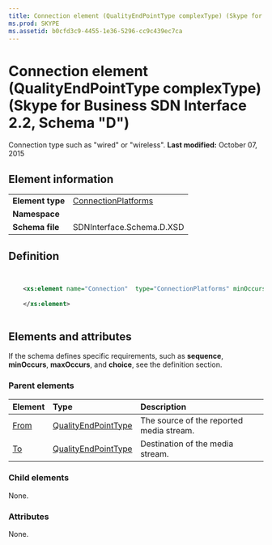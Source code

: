 ```yaml
---
title: Connection element (QualityEndPointType complexType) (Skype for Business SDN Interface 2.2, Schema "D")
ms.prod: SKYPE
ms.assetid: b0cfd3c9-4455-1e36-5296-cc9c439ec7ca
---
```



# Connection element (QualityEndPointType complexType) (Skype for Business SDN Interface 2.2, Schema "D")
Connection type such as "wired" or "wireless". 
 **Last modified:** October 07, 2015
  
    
    


## Element information


|||
|:-----|:-----|
|**Element type**| [ConnectionPlatforms](connectionplatforms-simpletype.md)|
|**Namespace**||
|**Schema file**|SDNInterface.Schema.D.XSD |
   

## Definition


```XML


    <xs:element name="Connection"  type="ConnectionPlatforms" minOccurs="0">
    
    </xs:element>
  
```


## Elements and attributes

If the schema defines specific requirements, such as **sequence**, **minOccurs**, **maxOccurs**, and **choice**, see the definition section. 
  
    
    

### Parent elements



|**Element**|**Type**|**Description**|
|:-----|:-----|:-----|
| [From](from-element-qualitytype-complextype.md)| [QualityEndPointType](qualityendpointtype-complextype-1.md)|The source of the reported media stream. |
| [To](to-element-qualitytype-complextype.md)| [QualityEndPointType](qualityendpointtype-complextype-1.md)|Destination of the media stream. |
   

### Child elements

None. 
  
    
    

### Attributes

None. 
  
    
    

